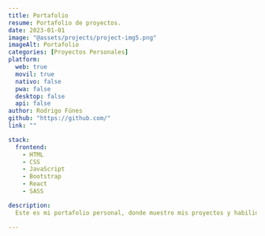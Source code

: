 ```yaml
---
title: Portafolio
resume: Portafolio de proyectos.
date: 2023-01-01
image: "@assets/projects/project-img5.png"
imageAlt: Portafolio
categories: [Proyectos Personales]
platform:
  web: true
  movil: true
  nativo: false
  pwa: false
  desktop: false
  api: false
author: Rodrigo Fúnes
github: "https://github.com/"
link: ""

stack:
  frontend:
    - HTML
    - CSS
    - JavaScript
    - Bootstrap
    - React
    - SASS

description:
  Este es mi portafolio personal, donde muestro mis proyectos y habilidades. Está diseñado con ReactJS, Bootstrap y SASS para ofrecer una experiencia de usuario fluida y atractiva. Aquí puedes encontrar información sobre mis proyectos académicos y colaborativos, así como detalles sobre mi formación y experiencia profesional.

---
```



